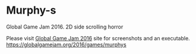 # Murphy-s
Global Game Jam 2016. 2D side scrolling horror

Please visit [Global Game Jam 2016](https://globalgamejam.org/2016/games/murphys) site for screenshots and an executable. https://globalgamejam.org/2016/games/murphys

